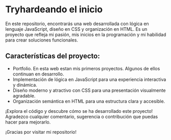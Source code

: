# Tryhardeando el inicio

En este repositorio, encontrarás una web desarrollada con lógica en lenguaje JavaScript, diseño en CSS y organización en HTML. 
Es un proyecto que refleja mi pasión, mis inicios en la programación y mi habilidad para crear soluciones funcionales.

## Características del proyecto:

* Portfolio. En esta web estan mis primeros proyectos. Algunos de ellos continuan en desarrollo.
* Implementación de lógica en JavaScript para una experiencia interactiva y dinámica.
* Diseño moderno y atractivo con CSS para una presentación visualmente agradable.
* Organización semántica en HTML para una estructura clara y accesible.

¡Explora el código y descubre cómo se ha desarrollado este proyecto! Agradezco cualquier comentario, sugerencia o contribución que puedas hacer para mejorarlo.

¡Gracias por visitar mi repositorio!